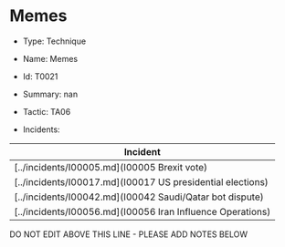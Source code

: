 # Memes

* Type: Technique

* Name: Memes

* Id: T0021

* Summary: nan

* Tactic: TA06

* Incidents:

| Incident |
| --------- |
| [../incidents/I00005.md](I00005 Brexit vote) |
| [../incidents/I00017.md](I00017 US presidential elections) |
| [../incidents/I00042.md](I00042 Saudi/Qatar bot dispute) |
| [../incidents/I00056.md](I00056 Iran Influence Operations) |

DO NOT EDIT ABOVE THIS LINE - PLEASE ADD NOTES BELOW